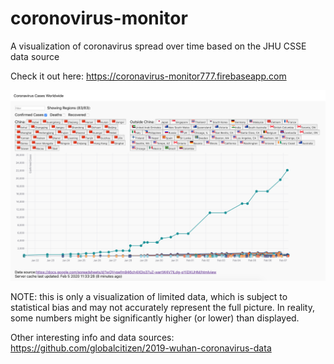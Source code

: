 # coronovirus-monitor

A visualization of coronavirus spread over time based on the JHU CSSE data source

Check it out here: https://coronavirus-monitor777.firebaseapp.com

![screenshot](/screenshots/screenshot1.png)

NOTE: this is only a visualization of limited data, which is subject to statistical bias and may not accurately represent the full picture. In reality, some numbers might be significantly higher (or lower) than displayed.

Other interesting info and data sources: https://github.com/globalcitizen/2019-wuhan-coronavirus-data